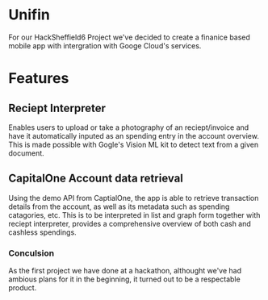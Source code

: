 # Unifin
For our HackSheffield6 Project we've decided to create a finanice based mobile app with intergration with Googe Cloud's services.

# Features
## Reciept Interpreter
  Enables users to upload or take a photography of an reciept/invoice and have it automatically inputed as an spending entry in the account overview. This is made possible with Gogle's Vision ML kit to detect text from a given document.
## CapitalOne Account data retrieval
  Using the demo API from CaptialOne, the app is able to retrieve transaction details from the account, as well as its metadata such as spending catagories, etc. This is to be interpreted in list and graph form together with reciept interpreter, provides a comprehensive overview of both cash and cashless spendings.
### Conculsion
As the first project we have done at a hackathon, althought we've had ambious plans for it in the beginning, it turned out to be a respectable product.
  
